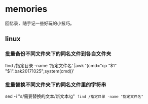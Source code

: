 # memories
回忆录，随手记一些好玩的小技巧。

## linux

### 批量备份不同文件夹下的同名文件到各自文件夹
  find /指定目录 -name '指定文件名' |awk '{cmd="cp "$1" "$1".bak20171025";system(cmd)}'

### 批量替换不同文件夹下的同名文件里的字符串
  sed -i "s/需要替换的文本/新文本/g"  `find /指定目录 -name "指定文件名" `
